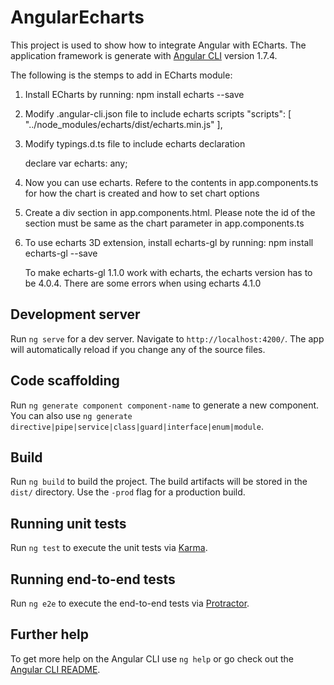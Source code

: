 # AngularEcharts

This project is used to show how to integrate Angular with ECharts. The application framework is generate with [Angular CLI](https://github.com/angular/angular-cli) version 1.7.4.

The following is the stemps to add in ECharts module:
1. Install ECharts by running: npm install echarts --save
2. Modify .angular-cli.json file to include echarts scripts
      "scripts": [
        "../node_modules/echarts/dist/echarts.min.js"
      ],
3. Modify typings.d.ts file to include echarts declaration

    declare var echarts: any;

4. Now you can use echarts. Refere to the contents in app.components.ts for how the chart is created and how to set chart options

5. Create a div section in app.components.html. Please note the id of the section must be same as the chart parameter in app.components.ts

6. To use echarts 3D extension, install echarts-gl by running: 
    npm install echarts-gl --save

    To make echarts-gl 1.1.0 work with echarts, the echarts version has to be 4.0.4. There are some errors when using echarts 4.1.0



## Development server

Run `ng serve` for a dev server. Navigate to `http://localhost:4200/`. The app will automatically reload if you change any of the source files.

## Code scaffolding

Run `ng generate component component-name` to generate a new component. You can also use `ng generate directive|pipe|service|class|guard|interface|enum|module`.

## Build

Run `ng build` to build the project. The build artifacts will be stored in the `dist/` directory. Use the `-prod` flag for a production build.

## Running unit tests

Run `ng test` to execute the unit tests via [Karma](https://karma-runner.github.io).

## Running end-to-end tests

Run `ng e2e` to execute the end-to-end tests via [Protractor](http://www.protractortest.org/).

## Further help

To get more help on the Angular CLI use `ng help` or go check out the [Angular CLI README](https://github.com/angular/angular-cli/blob/master/README.md).
